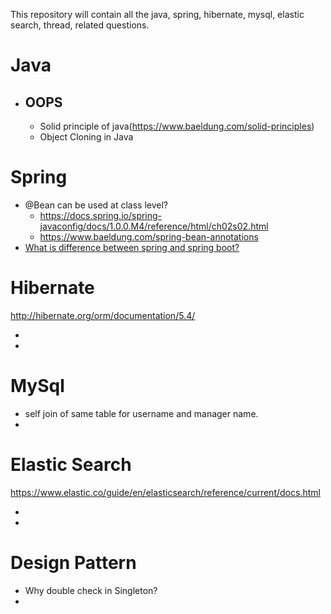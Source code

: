 This repository will contain all the java, spring, hibernate, mysql, elastic search, thread, related questions.


# Java
- ## OOPS
  - Solid principle of java(https://www.baeldung.com/solid-principles)
  - Object Cloning in Java

# Spring

- @Bean can be used at class level? 
  - https://docs.spring.io/spring-javaconfig/docs/1.0.0.M4/reference/html/ch02s02.html
  - https://www.baeldung.com/spring-bean-annotations 
- [What is difference between spring and spring boot?](https://www.baeldung.com/spring-vs-spring-boot)

# Hibernate

http://hibernate.org/orm/documentation/5.4/

- 
- 

# MySql

- self join of same table for username and manager name.
- 

# Elastic Search
https://www.elastic.co/guide/en/elasticsearch/reference/current/docs.html

- 
- 

# Design Pattern

- Why double check in Singleton?
- 

